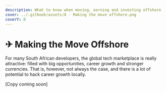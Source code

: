 ```yaml
---
description: What to know when moving, earning and investing offshore
cover: ../.gitbook/assets/8 - Making the move offshore.png
coverY: 0
---
```


# ✈ Making the Move Offshore

For many South African developers, the global tech marketplace is really attractive: filled with big opportunities, career growth and stronger currencies. That is, however, not always the case, and there is a lot of potential to hack career growth locally.

\[Copy coming soon]

